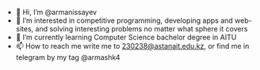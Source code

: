 - 👋 Hi, I’m @armanissayev
- 👀 I’m interested in competitive programming, developing apps and web-sites, and solving interesting problems no matter what sphere it covers
- 🌱 I’m currently learning Computer Science bachelor degree in AITU
- 📫 How to reach me write me to 230238@astanait.edu.kz, or find me in telegram by my tag @armashk4

